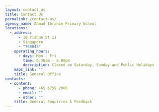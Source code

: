 ```yaml
---
layout: contact_us
title: Contact Us
permalink: /contact-us/
agency_name: Ahmad Ibrahim Primary School
locations:
  - address:
      - 10 Yishun St 11
      - Singapore
      - "768643"
    operating_hours:
      - days: Mon - Fri
        time: 6.30am - 6.00pm
        description: Closed on Saturday, Sunday and Public Holidays
    maps_link: ""
    title: General Office
contacts:
  - content:
      - phone: +65 6759 2906
      - email: ""
      - other: ""
    title: General Enquiries & Feedback
---
```

